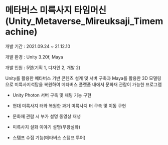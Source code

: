 # 메타버스 미륵사지 타임머신(Unity_Metaverse_Mireuksaji_Timemachine)

개발 기간 : 2021.09.24 ~ 21.12.10

개발 환경 : Unity 3.20f, Maya

개발 인원 : 5명(기획 1, 디자인 2, 개발 2)

Unity를 활용한 메타버스 기반 콘텐츠 설계 및 서버 구축과  Maya를 활용한 3D 모델링으로 미륵사지석탑을 복원하여 메타버스 플랫폼 내에서 문화재 관람이 가능한 프로그램

- Unity Photon 서버 구축 및 채팅 기능 구현

- 현대 미륵사지 터와 복원한 과거 미륵사지 터 구축 및 이동 구현

- 문화재 관람 시 부가 설명 동영상 재생

- 미륵사지 설화 이야기 설명(무왕설화)

- 스탬프 수집 기능(메타버스 스탬프 투어)



